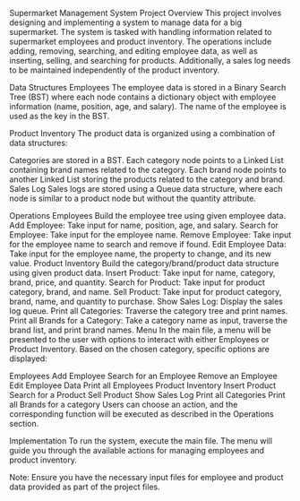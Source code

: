 Supermarket Management System
Project Overview
This project involves designing and implementing a system to manage data for a big supermarket. The system is tasked with handling information related to supermarket employees and product inventory. The operations include adding, removing, searching, and editing employee data, as well as inserting, selling, and searching for products. Additionally, a sales log needs to be maintained independently of the product inventory.

Data Structures
Employees
The employee data is stored in a Binary Search Tree (BST) where each node contains a dictionary object with employee information (name, position, age, and salary). The name of the employee is used as the key in the BST.

Product Inventory
The product data is organized using a combination of data structures:

Categories are stored in a BST.
Each category node points to a Linked List containing brand names related to the category.
Each brand node points to another Linked List storing the products related to the category and brand.
Sales Log
Sales logs are stored using a Queue data structure, where each node is similar to a product node but without the quantity attribute.

Operations
Employees
Build the employee tree using given employee data.
Add Employee: Take input for name, position, age, and salary.
Search for Employee: Take input for the employee name.
Remove Employee: Take input for the employee name to search and remove if found.
Edit Employee Data: Take input for the employee name, the property to change, and its new value.
Product Inventory
Build the category/brand/product data structure using given product data.
Insert Product: Take input for name, category, brand, price, and quantity.
Search for Product: Take input for product category, brand, and name.
Sell Product: Take input for product category, brand, name, and quantity to purchase.
Show Sales Log: Display the sales log queue.
Print all Categories: Traverse the category tree and print names.
Print all Brands for a Category: Take a category name as input, traverse the brand list, and print brand names.
Menu
In the main file, a menu will be presented to the user with options to interact with either Employees or Product Inventory. Based on the chosen category, specific options are displayed:

Employees
Add Employee
Search for an Employee
Remove an Employee
Edit Employee Data
Print all Employees
Product Inventory
Insert Product
Search for a Product
Sell Product
Show Sales Log
Print all Categories
Print all Brands for a category
Users can choose an action, and the corresponding function will be executed as described in the Operations section.

Implementation
To run the system, execute the main file. The menu will guide you through the available actions for managing employees and product inventory.

Note: Ensure you have the necessary input files for employee and product data provided as part of the project files.
